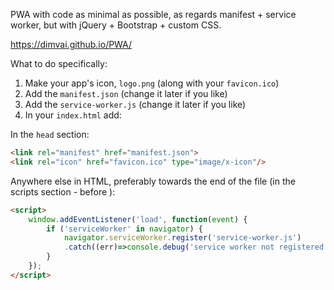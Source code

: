 PWA with code as minimal as possible, as regards manifest + service worker, but with jQuery + Bootstrap + custom CSS.

https://dimvai.github.io/PWA/

What to do specifically:

1. Make your app's icon, `logo.png` (along with your `favicon.ico`)
2. Add the `manifest.json` (change it later if you like)
3. Add the `service-worker.js` (change it later if you like)
4. In your `index.html` add:


In the `head` section:
```HTML
<link rel="manifest" href="manifest.json">      
<link rel="icon" href="favicon.ico" type="image/x-icon"/>
```

Anywhere else in HTML, preferably towards the end of the file (in the scripts section - before </body>):
```HTML
<script>
    window.addEventListener('load', function(event) {
        if ('serviceWorker' in navigator) {
            navigator.serviceWorker.register('service-worker.js')
            .catch((err)=>console.debug('service worker not registered',err));
        }
    });
</script>
```